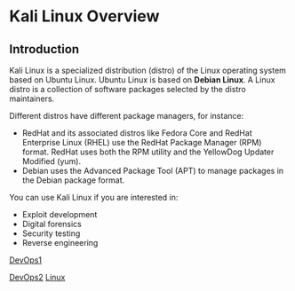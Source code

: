 # Kali Linux Overview

## Introduction

Kali Linux is a specialized distribution (distro) of the Linux operating system based on Ubuntu Linux. Ubuntu Linux is based on **Debian Linux**. A Linux distro is a collection of software packages selected by the distro maintainers.

Different distros have different package managers, for instance:

- RedHat and its associated distros like Fedora Core and RedHat Enterprise Linux (RHEL) use the RedHat Package Manager (RPM) format. RedHat uses both the RPM utility and the YellowDog Updater Modified (yum).
- Debian uses the Advanced Package Tool (APT) to manage packages in the Debian package format.

You can use Kali Linux if you are interested in:

- Exploit development
- Digital forensics
- Security testing
- Reverse engineering

[DevOps1](https://medium.com/@ahmed.hosny/building-a-software-development-home-based-lab-a-devops-automation-platform-introduction-cbbf3de7ac59)

[DevOps2](http://sourabhkalal.medium.com/day55-building-a-home-lab-for-devops-practices-5f344e937f7e)
[Linux](https://linuxjourney.com/lesson/stdout-standard-out-redirect)